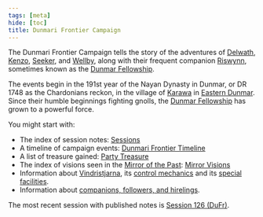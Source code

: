 ```yaml
---
tags: [meta]
hide: [toc]
title: Dunmari Frontier Campaign
---
```


The Dunmari Frontier Campaign tells the story of the adventures of [Delwath](<../../people/pcs/dunmar-fellowship/delwath.md>), [Kenzo](<../../people/pcs/dunmar-fellowship/kenzo.md>), [Seeker](<../../people/pcs/dunmar-fellowship/seeker.md>), and [Wellby](<../../people/pcs/dunmar-fellowship/wellby.md>), along with their frequent companion [Riswynn](<../../people/pcs/dunmar-fellowship/riswynn.md>), sometimes known as the [Dunmar Fellowship](<../../people/pcs/dunmar-fellowship/dunmar-fellowship.md>). 

The events begin in the 191st year of the Nayan Dynasty in Dunmar, or DR 1748 as the Chardonians reckon, in the village of [Karawa](<../../gazetteer/greater-dunmar/realms/dunmar/eastern-dunmar/karawa.md>) in [Eastern Dunmar](<../../gazetteer/greater-dunmar/realms/dunmar/eastern-dunmar/eastern-dunmar.md>). Since their humble beginnings fighting gnolls, the [Dunmar Fellowship](<../../people/pcs/dunmar-fellowship/dunmar-fellowship.md>) has grown to a powerful force. 

You might start with:
- The index of session notes: [Sessions](<./sessions.md>)
- A timeline of campaign events: [Dunmari Frontier Timeline](<./dunmari-frontier-timeline.md>)
- A list of treasure gained: [Party Treasure](<./party-treasure.md>)
- The index of visions seen in the [Mirror of the Past](<treasure/mirror-of-the-past.md>): [Mirror Visions](<./mirror-visions.md>)
- Information about [Vindristjarna](<../../things/ships/vindristjarna.md>), its [control mechanics](<./vindristjarna-mechanics.md>) and its [special facilities](<./vindristjarna-bastion-rules.md>).
- Information about [companions, followers, and hirelings](<./dunmar-fellowship-associates.md>). 

The most recent session with published notes is [Session 126 (DuFr)](<session-notes/session-126-dufr.md>). 

